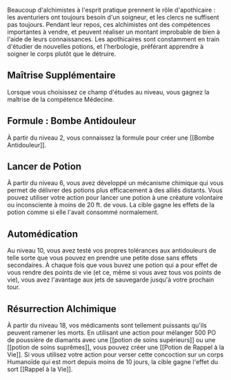 Beaucoup d'alchimistes à l'esprit pratique prennent le rôle d'apothicaire : les aventuriers ont toujours besoin d'un soigneur, et les clercs ne suffisent pas toujours. Pendant leur repos, ces alchimistes ont des compétences importantes à vendre, et peuvent réaliser un montant improbable de bien à l'aide de leurs connaissances. Les apothicaires sont constamment en train d'étudier de nouvelles potions, et l'herbologie, préférant apprendre à soigner le corps plutôt que le détruire.

## Maîtrise Supplémentaire

Lorsque vous choisissez ce champ d'études au niveau, vous gagnez la maîtrise de la compétence Médecine.

## Formule : Bombe Antidouleur

À partir du niveau 2, vous connaissez la formule pour créer une [[Bombe Antidouleur]].

## Lancer de Potion

À partir du niveau 6, vous avez développé un mécanisme chimique qui vous permet de délivrer des potions plus efficacement à des alliés distants. Vous pouvez utiliser votre action pour lancer une potion à une créature volontaire ou inconsciente à moins de 20 ft. de vous. La cible gagne les effets de la potion comme si elle l'avait consommé normalement.

## Automédication

Au niveau 10, vous avez testé vos propres tolérances aux antidouleurs de telle sorte que vous pouvez en prendre une petite dose sans effets secondaires. À chaque fois que vous buvez une potion qui a pour effet de vous rendre des points de vie (et ce, même si vous avez tous vos points de vie), vous avez l'avantage aux jets de sauvegarde jusqu'à votre prochain tour.

## Résurrection Alchimique

À partir du niveau 18, vos médicaments sont tellement puissants qu'ils peuvent ramener les morts. En utilisant une action pour mélanger 500 PO de poussière de diamants avec une [[potion de soins supérieurs]] ou une [[potion de soins suprêmes]], vous pouvez créer une [[Potion de Rappel à la Vie]]. Si vous utilisez votre action pour verser cette concoction sur un corps Humanoïde qui est mort depuis moins de 10 jours, la cible gagne l'effet du sort [[Rappel à la Vie]].

